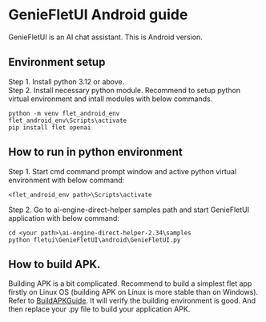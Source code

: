 # GenieFletUI Android guide

GenieFletUI is an AI chat assistant. This is Android version.

## Environment setup

Step 1. Install python 3.12 or above.<br>
Step 2. Install necessary python module. Recommend to setup python virtual environment and intall modules with below commands.<br>
```
python -m venv flet_android_env
flet_android_env\Scripts\activate
pip install flet openai
```

## How to run in python environment

Step 1. Start cmd command prompt window and active python virtual environment with below command:
```
<flet_android_env path>\Scripts\activate
```
Step 2. Go to ai-engine-direct-helper samples path and start GenieFletUI application with below command:
```
cd <your path>\ai-engine-direct-helper-2.34\samples
python fletui\GenieFletUI\android\GenieFletUI.py
```

## How to build APK.
Building APK is a bit complicated. Recommend to build a simplest flet app firstly on Linux OS (building APK on Linux is more stable than on Windows). Refer to [BuildAPKGuide](BUILD.md). It will verify the building environment is good. And then replace your .py file to build your application APK.
